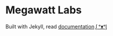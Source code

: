 Megawatt Labs
====================



Built with Jekyll, read [documentation](http://jekyllrb.com/) [ᶘ ᵒᴥᵒᶅ](http://startbootstrap.com/templates/agency/)
